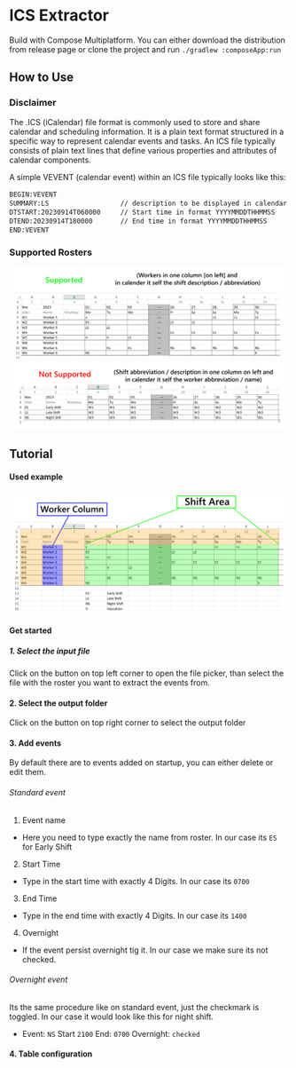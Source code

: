 # ICS Extractor

Build with Compose Multiplatform. You can either download the distribution from release page or clone the project and run `./gradlew :composeApp:run`

## How to Use

### Disclaimer

The .ICS (iCalendar) file format is commonly used to store and share calendar and scheduling information. It is a plain text format structured in a specific way to represent calendar events and tasks. An ICS file typically consists of plain text lines that define various properties and attributes of calendar components.

A simple VEVENT (calendar event) within an ICS file typically looks like this:

````
BEGIN:VEVENT
SUMMARY:LS                  // description to be displayed in calendar
DTSTART:20230914T060000     // Start time in format YYYYMMDDTHHMMSS
DTEND:20230914T180000       // End time in format YYYYMMDDTHHMMSS
END:VEVENT
````

### Supported Rosters
![Supported/Unsupported Roster](documentation/resources/doc_img_rooster_supported_unsupported.png)

## Tutorial

#### Used example
![roster example](documentation/resources/doc_img_areas.png)

#### Get started

##### 1. Select the input file 
Click on the button on top left corner to open the file picker, than select the file with the roster you want to extract the events from.

#### 2. Select the output folder
Click on the button on top right corner to select the output folder

#### 3. Add events
By default there are to events added on startup, you can either delete or edit them.

###### Standard event 
1. Event name 
- Here you need to type exactly the name from roster. In our case its `ES` for Early Shift
2. Start Time
- Type in the start time with exactly 4 Digits. In our case its `0700`
3. End Time
- Type in the end time with exactly 4 Digits. In our case its `1400`
4. Overnight
- If the event persist overnight tig it. In our case we make sure its not checked.

###### Overnight event 
Its the same procedure like on standard event, just the checkmark is toggled.
In our case it would look like this for night shift.
- Event: `NS` Start `2100` End: `0700` Overnight: `checked`

#### 4. Table configuration

